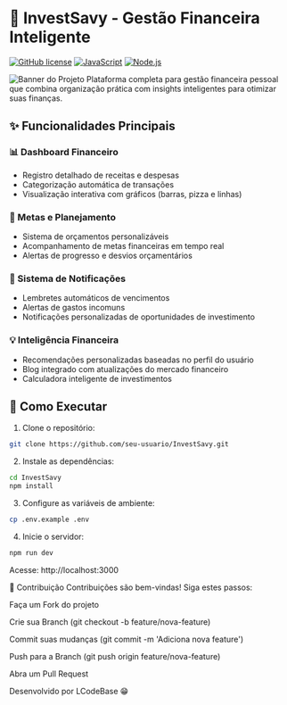 # 💼 InvestSavy - Gestão Financeira Inteligente

[![GitHub license](https://img.shields.io/github/license/LcodeBase/InvestSavy?color=blue)](LICENSE)
[![JavaScript](https://img.shields.io/badge/JavaScript-ES6+-yellow.svg)](https://developer.mozilla.org/en-US/docs/Web/JavaScript)
[![Node.js](https://img.shields.io/badge/Node.js-18.x-green.svg)](https://nodejs.org/)

![Banner do Projeto](https://github.com/user-attachments/assets/c0afc3eb-e062-4b8e-b78c-38c92ccc6f20)
Plataforma completa para gestão financeira pessoal que combina organização prática com insights inteligentes para otimizar suas finanças.

## ✨ Funcionalidades Principais

### 📊 Dashboard Financeiro

- Registro detalhado de receitas e despesas
- Categorização automática de transações
- Visualização interativa com gráficos (barras, pizza e linhas)

### 🎯 Metas e Planejamento

- Sistema de orçamentos personalizáveis
- Acompanhamento de metas financeiras em tempo real
- Alertas de progresso e desvios orçamentários

### 🔔 Sistema de Notificações

- Lembretes automáticos de vencimentos
- Alertas de gastos incomuns
- Notificações personalizadas de oportunidades de investimento

### 💡 Inteligência Financeira

- Recomendações personalizadas baseadas no perfil do usuário
- Blog integrado com atualizações do mercado financeiro
- Calculadora inteligente de investimentos

## 🚀 Como Executar

1. Clone o repositório:

```bash
git clone https://github.com/seu-usuario/InvestSavy.git 
```

2. Instale as dependências:

```bash
cd InvestSavy
npm install
```

3. Configure as variáveis de ambiente:

```bash
cp .env.example .env
```

4. Inicie o servidor:

```bash
npm run dev
```

Acesse: http://localhost:3000

📝 Contribuição
Contribuições são bem-vindas! Siga estes passos:

Faça um Fork do projeto

Crie sua Branch (git checkout -b feature/nova-feature)

Commit suas mudanças (git commit -m 'Adiciona nova feature')

Push para a Branch (git push origin feature/nova-feature)

Abra um Pull Request

Desenvolvido por LCodeBase 😁
